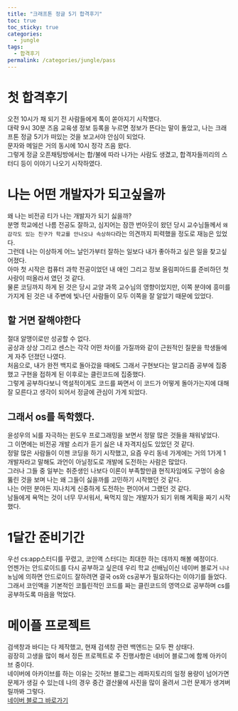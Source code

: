 ```yaml
---
title: "크래프톤 정글 5기 합격후기"
toc: true
toc_sticky: true
categories:
  - jungle
tags:
  - 합격후기
permalink: /categories/jungle/pass
---
```

# 첫 합격후기
오전 10시가 채 되기 전 사람들에게 톡이 쏟아지기 시작했다.<br>
대략 9시 30분 즈음 교육생 정보 등록을 누르면 정보가 뜬다는 말이 돌았고, 나는 크래프톤 정글 5기가 떠있는 것을 보고서야 안심이 되었다.<br>
문자와 메일은 거의 동시에 10시 정각 즈음 왔다.<br>
그렇게 정글 오픈채팅방에서는 합/불에 따라 나가는 사람도 생겼고, 합격자들끼리의 스터디 등이 이야기 나오기 시작하였다.
# 나는 어떤 개발자가 되고싶을까
왜 나는 비전공 티가 나는 개발자가 되기 싫을까?<br>
분명 학교에선 나름 전공도 잘하고, 심지어는 잠깐 번아웃이 왔던 당시 교수님들께서 `왜 감각도 있는 친구가 학교를 안나오냐 속상하다`라는 의견까지 피력했을 정도로 재능은 있었다.<br>
그런데 나는 이상하게 어느 날인가부터 잘하는 일보다 내가 좋아하고 싶은 일을 찾고싶어졌다.<br>
아마 첫 시작은 컴퓨터 과학 전공이었던 내 애인 그리고 정보 올림피아드를 준비하던 첫사랑이 떠올라서 였던 것 같다.<br>
물론 코딩까지 하게 된 것은 당시 교양 과목 교수님의 영향이었지만, 이쪽 분야에 흥미를 가지게 된 것은 내 주변에 빛나던 사람들이 모두 이쪽을 잘 알았기 때문에 있었다.
## 할 거면 잘해야한다
절대 알맹이로만 성공할 수 없다.<br>공상과 상상 그리고 센스는 각각 어떤 차이를 가질까와 같이 근원적인 질문을 학생들에게 자주 던졌던 나였다.<br>
처음으로, 내가 완전 백지로 돌아갔을 때에도 그래서 구현보다는 알고리즘 공부에 집중했고 구현을 접하게 된 이후로는 클린코드에 집중했다.<br>
그렇게 공부하다보니 역설적이게도 코드를 짜면서 이 코드가 어떻게 돌아가는지에 대해 잘 모른다고 생각이 되어서 정글에 관심이 가게 되었다.
## 그래서 os를 독학했다.
윤성우의 뇌를 자극하는 윈도우 프로그래밍을 보면서 정말 많은 것들을 채워넣었다.<br>
그 이면에는 비전공 개발 소리가 듣기 싫은 내 자격지심도 있었던 것 같다.<br>
정말 많은 사람들이 이젠 코딩을 하기 시작했고, 요즘 우리 동네 가게에는 거의 1가게 1개발자라고 말해도 과언이 아닐정도로 개발에 도전하는 사람은 많았다.<br>
그러나 그들 중 일부는 취준생인 나보다 이론이 부족할만큼 현직자임에도 구멍이 숭숭 뚫린 것을 보며 나는 왜 그들이 싫을까를 고민하기 시작했던 것 같다.<br>
나는 어떤 분야든 지나치게 신중하게 도전하는 편이어서 그랬던 것 같다.<br>
남들에게 욕먹는 것이 너무 무서워서, 욕먹지 않는 개발자가 되기 위해 계획을 짜기 시작했다.
# 1달간 준비기간
우선 cs:app스터디를 꾸렸고, 코인액 스터디는 최대한 하는 데까지 해볼 예정이다.<br>
언젠가는 안드로이드를 다시 공부하고 싶은데 우리 학교 선배님이신 네이버 블로거 `니나농`님에 의하면 안드로이드 잘하려면 결국 os와 cs공부가 필요하다는 이야기를 들었다.<br>
그래서 코인액을 기본적인 코틀린적인 코드를 짜는 클린코드의 영역으로 공부하며 cs를 공부하도록 마음을 먹었다.
# 메이플 프로젝트
검색창과 바디는 다 제작했고, 현재 검색창 관련 백엔드는 모두 짠 상태다.<br>
굉장히 고생을 많이 해서 정든 프로젝트로 주 진행사항은 네비어 블로그에 함께 아카이브 중이다.<br>
네이버에 아카이브를 하는 이유는 깃허브 블로그는 레파지토리의 일정 용량이 넘어가면 문제가 생길 수 있는데 나의 경우 중간 결산물에 사진을 많이 올려서 그런 문제가 생겨버릴까봐 그렇다.<br>
[네이버 블로그 바로가기](https://blog.naver.com/kln99988)